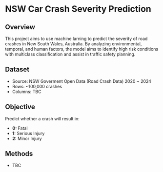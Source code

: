 # NSW Car Crash Severity Prediction

## Overview
This project aims to use machine larning to predict the severity of road crashes in New South Wales, Australia. By analyzing environmental, temporal, and human factors, the model aims to identify high risk conditions with multiclass classification and assist in traffic safety planning.

## Dataset
- Source: NSW Goverment Open Data (Road Crash Data) 2020 ~ 2024
- Rows: ~100,000 crashes
- Columns: TBC

## Objective
Predict whether a crash will result in:
- **0:** Fatal
- **1:** Serious Injury
- **2:** Minor Injury

## Methods
- TBC
